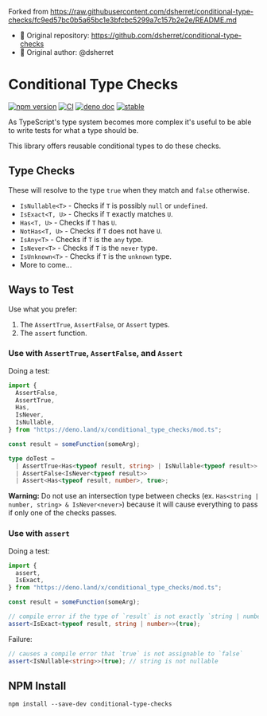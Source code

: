 Forked from
https://raw.githubusercontent.com/dsherret/conditional-type-checks/fc9ed57bc0b5a65bc1e3bfcbc5299a7c157b2e2e/README.md

- 🔗 Original repository: https://github.com/dsherret/conditional-type-checks
- 👏 Original author: @dsherret

# Conditional Type Checks

[![npm version](https://badge.fury.io/js/conditional-type-checks.svg)](https://badge.fury.io/js/conditional-type-checks)
[![CI](https://github.com/dsherret/conditional-type-checks/workflows/CI/badge.svg)](https://github.com/dsherret/conditional-type-checks/actions?query=workflow%3ACI)
[![deno doc](https://doc.deno.land/badge.svg)](https://doc.deno.land/https/deno.land/x/conditional_type_checks/mod.ts)
[![stable](http://badges.github.io/stability-badges/dist/stable.svg)](http://github.com/badges/stability-badges)

As TypeScript's type system becomes more complex it's useful to be able to write
tests for what a type should be.

This library offers reusable conditional types to do these checks.

## Type Checks

These will resolve to the type `true` when they match and `false` otherwise.

- `IsNullable<T>` - Checks if `T` is possibly `null` or `undefined`.
- `IsExact<T, U>` - Checks if `T` exactly matches `U`.
- `Has<T, U>` - Checks if `T` has `U`.
- `NotHas<T, U>` - Checks if `T` does not have `U`.
- `IsAny<T>` - Checks if `T` is the `any` type.
- `IsNever<T>` - Checks if `T` is the `never` type.
- `IsUnknown<T>` - Checks if `T` is the `unknown` type.
- More to come...

## Ways to Test

Use what you prefer:

1. The `AssertTrue`, `AssertFalse`, or `Assert` types.
2. The `assert` function.

### Use with `AssertTrue`, `AssertFalse`, and `Assert`

Doing a test:

```ts
import {
  AssertFalse,
  AssertTrue,
  Has,
  IsNever,
  IsNullable,
} from "https://deno.land/x/conditional_type_checks/mod.ts";

const result = someFunction(someArg);

type doTest =
  | AssertTrue<Has<typeof result, string> | IsNullable<typeof result>>
  | AssertFalse<IsNever<typeof result>>
  | Assert<Has<typeof result, number>, true>;
```

**Warning:** Do not use an intersection type between checks (ex.
`Has<string | number, string> & IsNever<never>`) because it will cause
everything to pass if only one of the checks passes.

### Use with `assert`

Doing a test:

```ts
import {
  assert,
  IsExact,
} from "https://deno.land/x/conditional_type_checks/mod.ts";

const result = someFunction(someArg);

// compile error if the type of `result` is not exactly `string | number`
assert<IsExact<typeof result, string | number>>(true);
```

Failure:

```ts
// causes a compile error that `true` is not assignable to `false`
assert<IsNullable<string>>(true); // string is not nullable
```

## NPM Install

```
npm install --save-dev conditional-type-checks
```
